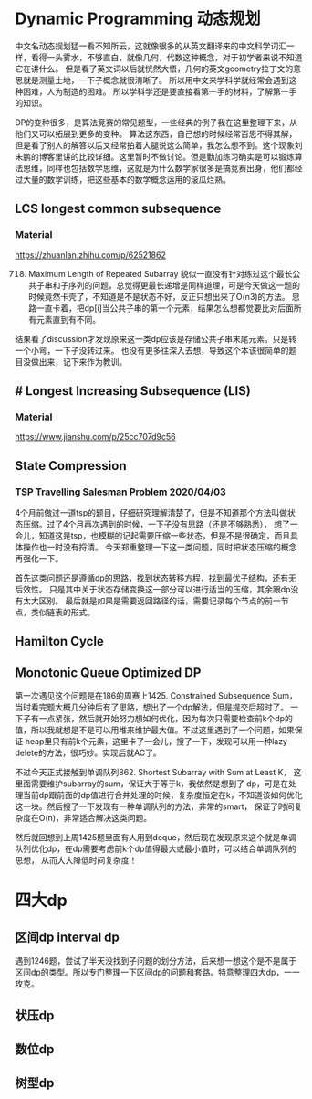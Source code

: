 # Dynamic Programming 动态规划
中文名动态规划猛一看不知所云，这就像很多的从英文翻译来的中文科学词汇一样，看得一头雾水，不够直白，就像几何，代数这种概念，对于初学者来说不知道它在讲什么。 但是看了英文词以后就恍然大悟，几何的英文geometry拉丁文的意思就是测量土地，一下子概念就很清晰了。
所以用中文来学科学就经常会遇到这种困难，人为制造的困难。
所以学科学还是要直接看第一手的材料，了解第一手的知识。

DP的变种很多，是算法竞赛的常见题型，一些经典的例子我在这里整理下来，从他们又可以拓展到更多的变种。
算法这东西，自己想的时候经常百思不得其解，但是看了别人的解答以后又经常拍着大腿说这么简单，我怎么想不到。这个现象刘未鹏的博客里讲的比较详细。这里暂时不做讨论。但是勤加练习确实是可以锻炼算法思维，同样也包括数学思维，这就是为什么数学家很多是搞竞赛出身，他们都经过大量的数学训练，把这些基本的数学概念运用的滚瓜烂熟。

## LCS longest common subsequence
### Material
https://zhuanlan.zhihu.com/p/62521862

718. Maximum Length of Repeated Subarray
貌似一直没有针对练过这个最长公共子串和子序列的问题，总觉得更最长递增是同样道理，可是今天做这一题的时候竟然卡壳了，不知道是不是状态不好，反正只想出来了O(n3)的方法。 思路一直卡着，把dp[i]当公共子串的第一个元素，结果怎么想都觉要比对后面所有元素直到有不同。 

结果看了discussion才发现原来这一类dp应该是存储公共子串末尾元素。只是转一个小弯，一下子没转过来。
也没有更多往深入去想，导致这个本该很简单的题目没做出来，记下来作为教训。

## # Longest Increasing Subsequence (LIS)

### Material
https://www.jianshu.com/p/25cc707d9c56


## State Compression

### TSP Travelling Salesman Problem 2020/04/03
4个月前做过一道tsp的题目，仔细研究理解清楚了，但是不知道那个方法叫做状态压缩。过了4个月再次遇到的时候，一下子没有思路（还是不够熟悉），
想了一会儿，知道这是tsp，也模糊的记起需要压缩一些状态，但是不是很确定，而且具体操作也一时没有捋清。
今天郑重整理一下这一类问题，同时把状态压缩的概念再强化一下。

首先这类问题还是遵循dp的思路，找到状态转移方程，找到最优子结构，还有无后效性。
只是其中关于状态存储变换这一部分可以进行适当的压缩，其余跟dp没有太大区别。
最后就是如果是需要返回路径的话，需要记录每个节点的前一节点，类似链表的形式。

## Hamilton Cycle

## Monotonic Queue Optimized DP
第一次遇见这个问题是在186的周赛上1425. Constrained Subsequence Sum，当时看完题大概几分钟后有了思路，想出了一个dp解法，但是提交后超时了。
一下子有一点紧张，然后就开始努力想如何优化，因为每次只需要检查前k个dp的值，所以我就想是不是可以用堆来维护最大值。不过这里遇到了一个问题，如果保证
heap里只有前k个元素，这里卡了一会儿，搜了一下，发现可以用一种lazy delete的方法，很巧妙。实现后就AC了。

不过今天正式接触到单调队列862. Shortest Subarray with Sum at Least K， 这里面需要维护subarray的sum，保证大于等于k，我依然是想到了
dp，可是在处理当前dp跟前面的dp值进行合并处理的时候，复杂度恒定在k，不知道该如何优化这一块。然后搜了一下发现有一种单调队列的方法，非常的smart，
保证了时间复杂度在O(n)，非常适合解决这类问题。

然后就回想到上周1425题里面有人用到deque，然后现在发现原来这个就是单调队列优化dp，在dp需要考虑前k个dp值得最大或最小值时，可以结合单调队列的思想，
从而大大降低时间复杂度！




# 四大dp

## 区间dp interval dp

遇到1246题，尝试了半天没找到子问题的划分方法，后来想一想这个是不是属于区间dp的类型。所以专门整理一下区间dp的问题和套路。特意整理四大dp，一一攻克。

## 状压dp

## 数位dp

## 树型dp